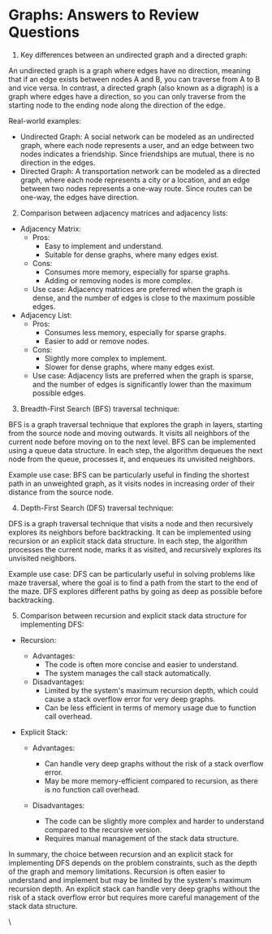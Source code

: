 # Graphs: Answers to Review Questions

1. Key differences between an undirected graph and a directed graph:

An undirected graph is a graph where edges have no direction, meaning that if an edge exists between nodes A and B, you can traverse from A to B and vice versa. In contrast, a directed graph (also known as a digraph) is a graph where edges have a direction, so you can only traverse from the starting node to the ending node along the direction of the edge.

Real-world examples:

* Undirected Graph: A social network can be modeled as an undirected graph, where each node represents a user, and an edge between two nodes indicates a friendship. Since friendships are mutual, there is no direction in the edges.
* Directed Graph: A transportation network can be modeled as a directed graph, where each node represents a city or a location, and an edge between two nodes represents a one-way route. Since routes can be one-way, the edges have direction.

2. Comparison between adjacency matrices and adjacency lists:

* Adjacency Matrix:
  * Pros:
    * Easy to implement and understand.
    * Suitable for dense graphs, where many edges exist.
  * Cons:
    * Consumes more memory, especially for sparse graphs.
    * Adding or removing nodes is more complex.
  * Use case: Adjacency matrices are preferred when the graph is dense, and the number of edges is close to the maximum possible edges.
* Adjacency List:
  * Pros:
    * Consumes less memory, especially for sparse graphs.
    * Easier to add or remove nodes.
  * Cons:
    * Slightly more complex to implement.
    * Slower for dense graphs, where many edges exist.
  * Use case: Adjacency lists are preferred when the graph is sparse, and the number of edges is significantly lower than the maximum possible edges.

3. Breadth-First Search (BFS) traversal technique:

BFS is a graph traversal technique that explores the graph in layers, starting from the source node and moving outwards. It visits all neighbors of the current node before moving on to the next level. BFS can be implemented using a queue data structure. In each step, the algorithm dequeues the next node from the queue, processes it, and enqueues its unvisited neighbors.

Example use case: BFS can be particularly useful in finding the shortest path in an unweighted graph, as it visits nodes in increasing order of their distance from the source node.

4. Depth-First Search (DFS) traversal technique:

DFS is a graph traversal technique that visits a node and then recursively explores its neighbors before backtracking. It can be implemented using recursion or an explicit stack data structure. In each step, the algorithm processes the current node, marks it as visited, and recursively explores its unvisited neighbors.

Example use case: DFS can be particularly useful in solving problems like maze traversal, where the goal is to find a path from the start to the end of the maze. DFS explores different paths by going as deep as possible before backtracking.

5. Comparison between recursion and explicit stack data structure for implementing DFS:

* Recursion:
  * Advantages:
    * The code is often more concise and easier to understand.
    * The system manages the call stack automatically.
  * Disadvantages:
    * Limited by the system's maximum recursion depth, which could cause a stack overflow error for very deep graphs.
    * Can be less efficient in terms of memory usage due to function call overhead.
*   Explicit Stack:

    * Advantages:
      * Can handle very deep graphs without the risk of a stack overflow error.
      * May be more memory-efficient compared to recursion, as there is no function call overhead.



    * Disadvantages:
      * The code can be slightly more complex and harder to understand compared to the recursive version.
      * Requires manual management of the stack data structure.

In summary, the choice between recursion and an explicit stack for implementing DFS depends on the problem constraints, such as the depth of the graph and memory limitations. Recursion is often easier to understand and implement but may be limited by the system's maximum recursion depth. An explicit stack can handle very deep graphs without the risk of a stack overflow error but requires more careful management of the stack data structure.

\
